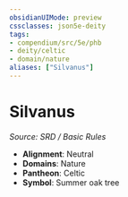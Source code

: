 ```yaml
---
obsidianUIMode: preview
cssclasses: json5e-deity
tags:
- compendium/src/5e/phb
- deity/celtic
- domain/nature
aliases: ["Silvanus"]
---
```

# Silvanus
*Source: SRD / Basic Rules* 

- **Alignment**: Neutral
- **Domains**: Nature
- **Pantheon**: Celtic
- **Symbol**: Summer oak tree